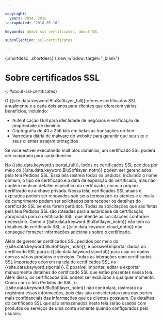 ```yaml
---

copyright:
  years: 2014, 2018
lastupdated: "2018-05-16"

keywords: about ssl certificates, about SSL

subcollection: ssl-certificates

---
```


{:shortdesc: .shortdesc}
{:new_window: target="_blank"}

# Sobre certificados SSL
{: #about-ssl-certificates}

O {{site.data.keyword.BluSoftlayer_full}} oferece certificados SSL anualmente e a cada dois anos para clientes que oferecem vários benefícios, incluindo:

* Autenticação Gull para identidade de negócios e verificação de propriedade de domínio
* Criptografia de 40 a 256 bits em todas as transações on-line
* Varredura diária de malware do website para garantir que seu site e seus clientes estejam protegidos

Se você estiver executando múltiplos domínios, um certificado SSL poderá ser comprado para cada domínio.

No {{site.data.keyword.slportal_full}}, todos os certificados SSL pedidos por meio do {{site.data.keyword.BluSoftlayer_notm}} podem ser gerenciados pela tela Pedidos SSL. Essa tela rastreia todos os pedidos, incluindo o nome comum, o tipo de certificado e a data de expiração do certificado, mas não contém nenhum detalhe específico do certificado, como o próprio certificado ou a chave privada. Nessa tela, certificados SSL atuais e expirados podem ser renovados sob seus termos pré-existentes e e-mails de cumprimento podem
ser solicitados para receber os detalhes do certificado SSL se eles forem perdidos. Todas as solicitações que são feitas pela tela Pedidos SSL são roteadas para a autoridade de certificação apropriada para o certificado SSL, que atende as solicitações conforme necessário. Como o {{site.data.keyword.BluSoftlayer_notm}} não tem os detalhes do certificado SSL, o {{site.data.keyword.cloud_notm}} não consegue fornecer informações adicionais sobre o certificado.

Além de gerenciar certificados SSL pedidos por meio do {{site.data.keyword.BluSoftlayer_notm}}, é possível
importar dados do certificado SSL para o {{site.data.keyword.slportal}} para usar os dados com os vários produtos e
serviços. Todas as interações com certificados SSL importados ocorrem na tela de certificados SSL no {{site.data.keyword.slportal}}. É possível importar, editar e exportar manualmente detalhes do certificado SSL que estão presentes nessa tela. Além disso, os certificados SSL podem ser excluídos a qualquer momento. Como com a tela Pedidos de SSL, o {{site.data.keyword.BluSoftlayer_notm}} não controlará, rastreará ou registrará essas
informações, pois elas são consideradas uma das partes mais confidenciais das informações que os clientes possuem. Os detalhes do certificado SSL que são armazenados nesta tela serão usados com produtos ou serviços de uma conta somente quando configurados pelo usuário.
